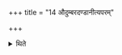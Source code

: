 +++
title = "14 औदुम्बरदण्डानीत्यपरम्"

+++

<details><summary>थिते</summary>

14. there is another view that their handles should be of Udumbara-wood; 
</details>
